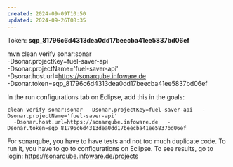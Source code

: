 ```yaml
---
created: 2024-09-09T10:50
updated: 2024-09-26T08:35
---
```

Token: 
**sqp_81796c6d4313dea0dd17beecba41ee5837bd06ef**

mvn clean verify sonar:sonar \
  -Dsonar.projectKey=fuel-saver-api \
  -Dsonar.projectName='fuel-saver-api' \
  -Dsonar.host.url=https://sonarqube.infoware.de \
  -Dsonar.token=sqp_81796c6d4313dea0dd17beecba41ee5837bd06ef


In the run configurations tab on Eclipse, add this in the goals:
```
clean verify sonar:sonar  -Dsonar.projectKey=fuel-saver-api   -Dsonar.projectName='fuel-saver-api' 
  -Dsonar.host.url=https://sonarqube.infoware.de   -Dsonar.token=sqp_81796c6d4313dea0dd17beecba41ee5837bd06ef
```

For sonarqube, you have to have tests and not too much duplicate code. To run it, you have to go to configurations on Eclipse. To see results, go to login: 
https://sonarqube.infoware.de/projects

